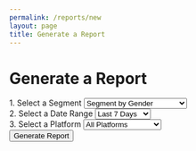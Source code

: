 ```yaml
---
permalink: /reports/new
layout: page
title: Generate a Report
---
```


<div class="dashboard-header">
  <h1>Generate a Report</h1>
  <form>
    <div class="input-group">
      <label for="segment">1. Select a Segment</label>
      <select id="segment">
        <option>Segment by Gender</option>
        <option>Segment by Age</option>
        <option>Segment by Veteran Status</option>
        <option>Segment by Region</option>
      </select>
    </div>
    <div class="input-group">
      <label for="segment">2. Select a Date Range</label>
      <select id="segment">
        <option>Last 7 Days</option>
        <option>Last 14 Days</option>
        <option>Last 30 Days</option>
        <option>This Year</option>
        <option>Custom</option>
      </select>
    </div>
    <div class="input-group">
      <label for="segment">3. Select a Platform</label>
      <select id="segment">
        <option>All Platforms</option>
        <option>Twitter</option>
        <option>Facebook</option>
         <option>Reddit</option>
         <option>VA Official Forums</option>
         <option>Facebook</option>
         <option>Local News Forums</option>
         <option>Local News Radio</option>
      </select>
    </div>
    <button>Generate Report</button>
  </form>
</div>
